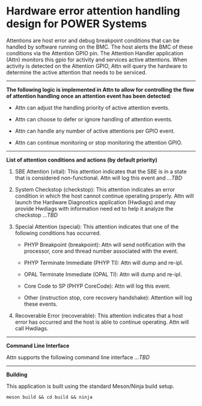 # Hardware error attention handling design for POWER Systems


Attentions are host error and debug breakpoint conditions that can be handled by software running on the BMC. The host alerts the BMC of these conditions via the Attention GPIO pin. The Attention Handler application (Attn) monitors this gpio for activity and services active attentions. When activity is detected on the Attention GPIO, Attn will query the hardware to determine the active attention that needs to be serviced.

***
**The following logic is implemented in Attn to allow for controlling the flow of attention handling once an attention event has been detected**:

- Attn can adjust the handling priority of active attention events.

- Attn can choose to defer or ignore handling of attention events.

- Attn can handle any number of active attentions per GPIO event.

- Attn can continue monitoring or stop monitoring the attention GPIO.

***
**List of attention conditions and actions (by default priority)**

1. SBE Attention (vital): This attention indicates that the SBE is in a state that is considered non-functional. Attn will log this event and *...TBD*

2. System Checkstop (checkstop): This attention indicates an error condition in which the host cannot continue operating properly. Attn will launch the Hardware  Diagnostics application (Hwdiags) and may provide Hwdiags with information need ed to help it analyze the checkstop *...TBD*

3. Special Attention (special): This attention indicates that one of the following conditions has occurred.

    - PHYP Breakpoint (breakpoint): Attn will send notification with the processor, core and thread number associated with the event.

    - PHYP Terminate Immediate (PHYP TI): Attn will dump and re-ipl.

    - OPAL Terminate Immediate (OPAL TI): Attn will dump and re-ipl.

    - Core Code to SP (PHYP CoreCode): Attn will log this event.

    - Other (instruction stop, core recovery handshake): Attention will log these events.

4. Recoverable Error (recoverable): This attention indicates that a host error has occurred and the host is able to continue operating. Attn will call Hwdiags.

***
**Command Line Interface**

Attn supports the following command line interface *...TBD*

***
**Building**

This application is built using the standard Meson/Ninja build setup.

	meson build && cd build && ninja
